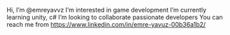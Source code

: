  Hi, I’m @emreyavvz
 I’m interested in game development
 I’m currently learning unity, c#
 I’m looking to collaborate passionate developers
 You can reach me from 
https://www.linkedin.com/in/emre-yavuz-00b36a1b2/
